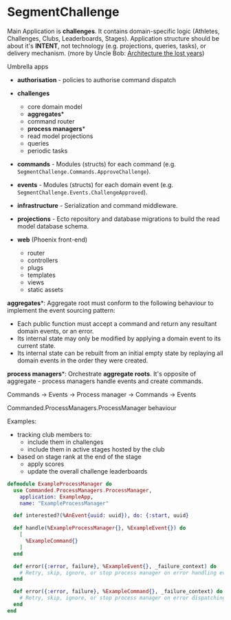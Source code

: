 # SegmentChallenge

Main Application is **challenges**. It contains domain-specific logic (Athletes, Challenges, Clubs, Leaderboards, Stages).
Application structure should be about 
it's **INTENT**, not technology (e.g. projections, queries, tasks), or delivery mechanism. (more by Uncle Bob: [Architecture the lost years](https://www.youtube.com/watch?v=WpkDN78P884))

Umbrella apps
- **authorisation** - policies to authorise command dispatch
- **challenges**
    - core domain model
    - **aggregates***
    - command router
    - **process managers***
    - read model projections
    - queries
    - periodic tasks

- **commands** - Modules (structs) for each command (e.g. `SegmentChallenge.Commands.ApproveChallenge`).
- **events** - Modules (structs) for each domain event (e.g. `SegmentChallenge.Events.ChallengeApproved`).
- **infrastructure** - Serialization and command middleware.
- **projections** - Ecto repository and database migrations to build the read model database schema.
- **web** (Phoenix front-end)
    - router
    - controllers
    - plugs
    - templates
    - views
    - static assets

**aggregates***:
Aggregate root must conform to the following behaviour to implement the event sourcing pattern:
- Each public function must accept a command and return any resultant domain events, or an error.
- Its internal state may only be modified by applying a domain event to its current state.
- Its internal state can be rebuilt from an initial empty state by replaying all domain events in the order they were created.

**process managers***:
Orchestrate **aggregate roots**.
It's opposite of aggregate - process managers handle events and create commands.

Commands -> Events -> Process manager -> Commands -> Events

Commanded.ProcessManagers.ProcessManager behaviour

Examples:
- tracking club members to:
    - include them in challenges 
    - include them in active stages hosted by the club
- based on stage rank at the end of the stage
    - apply scores
    - update the overall challenge leaderboards

```elixir
defmodule ExampleProcessManager do
  use Commanded.ProcessManagers.ProcessManager,
    application: ExampleApp,
    name: "ExampleProcessManager"

  def interested?(%AnEvent{uuid: uuid}), do: {:start, uuid}

  def handle(%ExampleProcessManager{}, %ExampleEvent{}) do
    [
      %ExampleCommand{}
    ]
  end

  def error({:error, failure}, %ExampleEvent{}, _failure_context) do
    # Retry, skip, ignore, or stop process manager on error handling event
  end

  def error({:error, failure}, %ExampleCommand{}, _failure_context) do
    # Retry, skip, ignore, or stop process manager on error dispatching command
  end
end
```